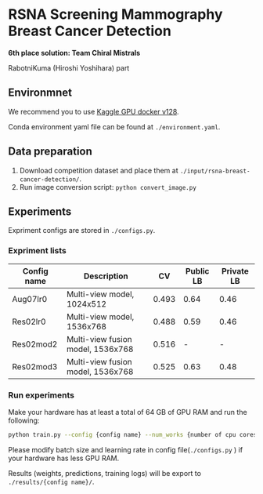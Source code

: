 # RSNA Screening Mammography Breast Cancer Detection
**6th place solution: Team Chiral Mistrals**

RabotniKuma (Hiroshi Yoshihara) part

## Environmnet
We recommend you to use [Kaggle GPU docker v128](https://console.cloud.google.com/gcr/images/kaggle-gpu-images/GLOBAL/python).

Conda environment yaml file can be found at `./environment.yaml`.


## Data preparation
1. Download competition dataset and place them at `./input/rsna-breast-cancer-detection/`.
2. Run image conversion script: `python convert_image.py`


## Experiments
Expriment configs are stored in `./configs.py`. 
### Expriment lists
| Config name | Description                       | CV    | Public LB | Private LB |
|-------------|-----------------------------------|-------|-----------|------------|
| Aug07lr0    | Multi-view model, 1024x512        | 0.493 | 0.64      | 0.46       |
| Res02lr0    | Multi-view model, 1536x768        | 0.488 | 0.59      | 0.46       |
| Res02mod2   | Multi-view fusion model, 1536x768 | 0.516 | -         | -          |
| Res02mod3   | Multi-view fusion model, 1536x768 | 0.525 | 0.63      | 0.48       |

### Run experiments
Make your hardware has at least a total of 64 GB of GPU RAM and run the following: 
```bash
python train.py --config {config name} --num_works {number of cpu cores to be used}
```
Please modify batch size and learning rate in config file(`./configs.py` ) if your hardware has less GPU RAM.

Results (weights, predictions, training logs) will be export to `./results/{config name}/`.
